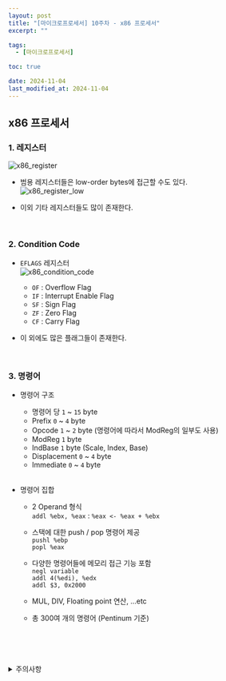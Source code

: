 ```yaml
---
layout: post
title: "[마이크로프로세서] 10주차 - x86 프로세서"
excerpt: ""

tags:
  - [마이크로프로세서]

toc: true

date: 2024-11-04
last_modified_at: 2024-11-04
---
```

## x86 프로세서
### 1. 레지스터
![x86_register](TODO)

- 범용 레지스터들은 low-order bytes에 접근할 수도 있다.  
![x86_register_low](TODO)  

- 이외 기타 레지스터들도 많이 존재한다.  

<br>

### 2. Condition Code
- `EFLAGS` 레지스터  
![x86_condition_code](TODO)
  - `OF` : Overflow Flag
  - `IF` : Interrupt Enable Flag
  - `SF` : Sign Flag
  - `ZF` : Zero Flag
  - `CF` : Carry Flag

- 이 외에도 많은 플래그들이 존재한다.  

<br>

### 3. 명령어
- 명령어 구조
  - 명령어 당 `1` ~ `15` byte
  - Prefix `0` ~ `4` byte
  - Opcode `1` ~ `2` byte (명령어에 따라서 ModReg의 일부도 사용)
  - ModReg `1` byte
  - IndBase `1` byte (Scale, Index, Base)
  - Displacement `0` ~ `4` byte
  - Immediate `0` ~ `4` byte  

  <br>

- 명령어 집합
  - 2 Operand  형식  
  `addl %ebx, %eax` : `%eax <- %eax + %ebx`  

  - 스택에 대한 push / pop 명령어 제공  
  `pushl %ebp`  
  `popl %eax`  

  - 다양한 명령어들에 메모리 접근 기능 포함  
  `negl variable`  
  `addl 4(%edi), %edx`  
  `addl $3, 0x2000`  

  - MUL, DIV, Floating point 연산, ...etc  

  - 총 300여 개의 명령어 (Pentinum 기준)  



<br>
<br>
<br>
<br>
<details>
<summary>주의사항</summary>
<div markdown="1">  

이 포스팅은 강원대학교 김용석 교수님의 마이크로프로세서 수업을 들으며 내용을 정리 한 것입니다.  
수업 내용에 대한 저작권은 교수님께 있으니,  
다른 곳으로의 무분별한 내용 복사를 자제해 주세요.  

</div>
</details>